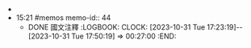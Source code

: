 -
- 15:21 #memos
  memo-id:: 44
	- DONE  國文注釋
	  :LOGBOOK:
	  CLOCK: [2023-10-31 Tue 17:23:19]--[2023-10-31 Tue 17:50:19] =>  00:27:00
	  :END: